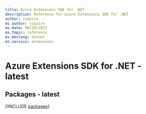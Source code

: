 ```yaml
---
title: Azure Extensions SDK for .NET
description: Reference for Azure Extensions SDK for .NET
author: jsquire
ms.author: jsquire
ms.data: 06/29/2023
ms.topic: reference
ms.devlang: dotnet
ms.service: extensions
---
```

# Azure Extensions SDK for .NET - latest
## Packages - latest
[!INCLUDE [packages](extensions-index.md)]
